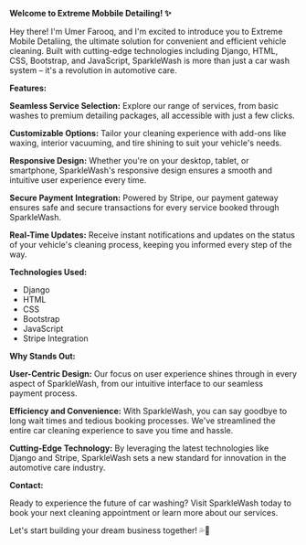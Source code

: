 
**Welcome to Extreme Mobbile Detailing! ✨**

Hey there! I'm Umer Farooq, and I'm excited to introduce you to Extreme Mobile Detaliing, the ultimate solution for convenient and efficient vehicle cleaning. Built with cutting-edge technologies including Django, HTML, CSS, Bootstrap, and JavaScript, SparkleWash is more than just a car wash system – it's a revolution in automotive care.

**Features:**

**Seamless Service Selection:** Explore our range of services, from basic washes to premium detailing packages, all accessible with just a few clicks.

**Customizable Options:** Tailor your cleaning experience with add-ons like waxing, interior vacuuming, and tire shining to suit your vehicle's needs.

**Responsive Design:** Whether you're on your desktop, tablet, or smartphone, SparkleWash's responsive design ensures a smooth and intuitive user experience every time.

**Secure Payment Integration:** Powered by Stripe, our payment gateway ensures safe and secure transactions for every service booked through SparkleWash.

**Real-Time Updates:** Receive instant notifications and updates on the status of your vehicle's cleaning process, keeping you informed every step of the way.

**Technologies Used:**

- Django
- HTML
- CSS
- Bootstrap
- JavaScript
- Stripe Integration

**Why Stands Out:**

**User-Centric Design:** Our focus on user experience shines through in every aspect of SparkleWash, from our intuitive interface to our seamless payment process.

**Efficiency and Convenience:** With SparkleWash, you can say goodbye to long wait times and tedious booking processes. We've streamlined the entire car cleaning experience to save you time and hassle.

**Cutting-Edge Technology:** By leveraging the latest technologies like Django and Stripe, SparkleWash sets a new standard for innovation in the automotive care industry.

**Contact:**

Ready to experience the future of car washing? Visit SparkleWash today to book your next cleaning appointment or learn more about our services.


Let's start building your dream business together! 💦🚗

